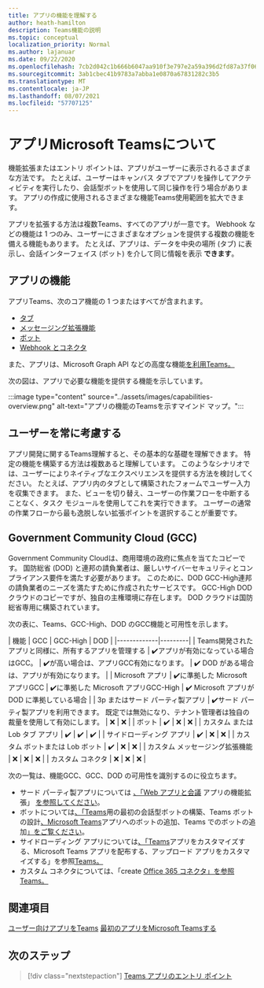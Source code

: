 ```yaml
---
title: アプリの機能を理解する
author: heath-hamilton
description: Teams機能の説明
ms.topic: conceptual
localization_priority: Normal
ms.author: lajanuar
ms.date: 09/22/2020
ms.openlocfilehash: 7cb2d042c1b666b6047aa910f3e797e2a59a396d2fd87a37f06fadc04e989d85
ms.sourcegitcommit: 3ab1cbec41b9783a7abba1e0870a67831282c3b5
ms.translationtype: MT
ms.contentlocale: ja-JP
ms.lasthandoff: 08/07/2021
ms.locfileid: "57707125"
---
```

# <a name="understand-microsoft-teams-app-capabilities"></a>アプリMicrosoft Teamsについて

機能拡張またはエントリ ポイントは、アプリがユーザーに表示されるさまざまな方法です。 たとえば、ユーザーはキャンバス タブでアプリを操作してアクティビティを実行したり、会話型ボットを使用して同じ操作を行う場合があります。 アプリの作成に使用されるさまざまな機能Teams使用範囲を拡大できます。

アプリを拡張する方法は複数Teams、すべてのアプリが一意です。 Webhook などの機能は 1 つのみ、ユーザーにさまざまなオプションを提供する複数の機能を備える機能もあります。 たとえば、アプリは、データを中央の場所 (タブ) に表示し、会話インターフェイス (ボット) を介して同じ情報を表示 **できます**。

## <a name="app-capabilities"></a>アプリの機能

アプリTeams、次のコア機能の 1 つまたはすべてが含まれます。

* [タブ](../tabs/what-are-tabs.md)
* [メッセージング拡張機能](../messaging-extensions/what-are-messaging-extensions.md)
* [ボット](../bots/what-are-bots.md)
* [Webhook とコネクタ](../webhooks-and-connectors/what-are-webhooks-and-connectors.md)

また、アプリは、Microsoft Graph API などの高度な機能[を利用Teams。](/graph/teams-concept-overview)

次の図は、アプリで必要な機能を提供する機能を示しています。

:::image type="content" source="../assets/images/capabilities-overview.png" alt-text="アプリの機能のTeamsを示すマインド マップ。":::

## <a name="always-consider-your-user"></a>ユーザーを常に考慮する

アプリ開発に関するTeams理解すると、その基本的な基礎を理解できます。 特定の機能を構築する方法は複数あると理解しています。 このようなシナリオでは、ユーザーによりネイティブなエクスペリエンスを提供する方法を検討してください。
たとえば、アプリ内のタブとして構築されたフォームでユーザー入力を収集できます。 また、ビューを切り替え、ユーザーの作業フローを中断することなく、タスク モジュールを使用してこれを実行できます。 ユーザーの通常の作業フローから最も逸脱しない拡張ポイントを選択することが重要です。

## <a name="government-community-cloud-gcc"></a>Government Community Cloud (GCC)

Government Community Cloudは、商用環境の政府に焦点を当てたコピーです。 国防総省 (DOD) と連邦の請負業者は、厳しいサイバーセキュリティとコンプライアンス要件を満たす必要があります。 このために、DOD GCC-High連邦の請負業者のニーズを満たすために作成されたサービスです。 GCC-High DOD クラウドのコピーですが、独自の主権環境に存在します。 DOD クラウドは国防総省専用に構築されています。

次の表に、Teams、GCC-High、DOD のGCC機能と可用性を示します。

| 機能   | GCC | GCC-High | DOD |
|-------------|---------|
| Teams開発されたアプリと同様に、所有するアプリを管理する | ✔️アプリが有効になっている場合はGCC。 | ✔️が高い場合は、アプリGCC有効になります。 | ✔️ DOD がある場合は、アプリが有効になります。 |
| Microsoft アプリ | ✔️に準拠した Microsoft アプリGCC | ✔️に準拠した Microsoft アプリGCC-High | ✔️ Microsoft アプリが DOD に準拠している場合 |
| 3p またはサード パーティ製アプリ | ✔️サード パーティ製アプリを利用できます。 既定では無効になり、テナント管理者は独自の裁量を使用して有効にします。 | ❌ | ❌ |
| ボット | ✔️ | ❌ | ❌ |
| カスタム または Lob タブ アプリ |  ✔️ | ✔️ | ✔️ |
| サイドローディング アプリ | ✔️ | ❌ | ❌ |
| カスタム ボットまたは Lob ボット | ✔️ | ❌ | ❌ |
| カスタム メッセージング拡張機能 | ❌ | ❌ | ❌ |
| カスタム コネクタ | ❌ | ❌ | ❌ |

次の一覧は、機能GCC、GCC、DOD の可用性を識別するのに役立ちます。

* サード パーティ製アプリについては [、「Web アプリと会議](../samples/integrating-web-apps.md) アプリの機能拡張」 [を参照してください](../apps-in-teams-meetings/meeting-app-extensibility.md)。
* ボットについては[、「Teams](../get-started/first-app-bot.md)用の最初の会話型ボットの構築、Teams ボットの設計[、Microsoft Teams](../bots/design/bots.md)アプリへの[](../resources/bot-v3/bots-overview.md)ボットの追加、Teams でのボットの追加[」をご覧ください](../bots/what-are-bots.md)。
* サイドローディング アプリについては[、「Teams](../concepts/design/enable-app-customization.md)アプリをカスタマイズする、Microsoft Teams アプリを配布[](../concepts/deploy-and-publish/apps-publish-overview.md)する、アップロード アプリをカスタマイズする」を参照[Teams。](../concepts/deploy-and-publish/apps-upload.md)
* カスタム コネクタについては、「create [Office 365 コネクタ」を参照Teams。](../webhooks-and-connectors/how-to/connectors-creating.md)

## <a name="see-also"></a>関連項目

[ユーザー向けアプリをTeams](../overview.md) 
[最初のアプリをMicrosoft Teamsする](../build-your-first-app/build-first-app-overview.md)

## <a name="next-step"></a>次のステップ

> [!div class="nextstepaction"]
> [Teams アプリのエントリ ポイント](../concepts/extensibility-points.md)

